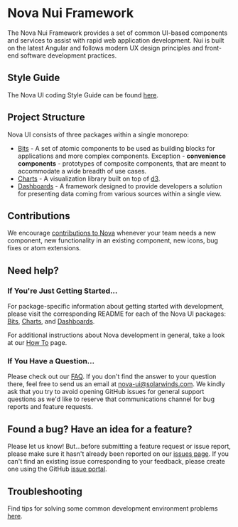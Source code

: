 # Nova Nui Framework

The Nova Nui Framework provides a set of common UI-based components and services to assist with rapid web application development. Nui is built on the latest Angular and follows modern UX design principles and front-end software development practices.

## Style Guide

The Nova UI coding Style Guide can be found [here](./docs/STYLE_GUIDE.md#style-guide).

## Project Structure

Nova UI consists of three packages within a single monorepo:

-   [Bits](./packages/bits/README.md#bits-overview) - A set of atomic components to be used as building blocks for applications and more complex
    components. Exception - **convenience components** - prototypes of composite components, that are meant to accommodate a wide breadth of use cases.
-   [Charts](./packages/charts/README.md#charts-overview) - A visualization library built on top of [d3](https://d3js.org/).
-   [Dashboards](./packages/dashboards/README.md#dashboards-overview) - A framework designed to provide developers a solution for presenting data coming from various sources within a single view.

## Contributions


We encourage [contributions to Nova](./docs/CONTRIBUTION.md#contributing-to-nova) whenever your team needs a new component, new functionality in an existing component, new icons, bug fixes or atom extensions.

## Need help?

### If You're Just Getting Started...

For package-specific
information about getting started with development, please visit the corresponding README for each of the Nova UI packages:
[Bits](./packages/bits/README.md#bits-overview), [Charts](./packages/charts/README.md#charts-overview), and [Dashboards](./packages/dashboards/README.md#dashboards-overview).

For additional instructions about Nova development in general, take a look at our [How To](./docs/HOW_TO.md#how-to) page.

### If You Have a Question...

Please check out our [FAQ](./docs/FAQ.md#faq). If you don't find the answer to your question there, feel free
to send us an email at <nova-ui@solarwinds.com>. We kindly ask that you try to avoid opening GitHub
issues for general support questions as we'd like to reserve that communications channel for bug reports
and feature requests.

## Found a bug? Have an idea for a feature?

Please let us know! But...before submitting a feature request or issue report, please make sure it hasn't already been reported on our [issues page](https://github.com/solarwinds/nova/issues). If you can't find an existing issue corresponding to your feedback, please create one using the GitHub [issue portal](https://github.com/solarwinds/nova/issues/new/choose).

## Troubleshooting

Find tips for solving some common development environment problems [here](./docs/TROUBLESHOOTING.md#troubleshooting).
